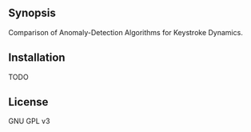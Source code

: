 ## Synopsis

Comparison of Anomaly-Detection Algorithms for Keystroke Dynamics.

## Installation

TODO

## License
GNU GPL v3
